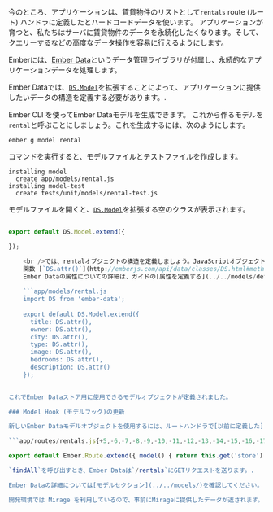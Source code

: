 今のところ、アプリケーションは、賃貸物件のリストとして`rentals` route (ルート) ハンドラに定義したとハードコードデータを使います。 アプリケーションが育つと、私たちはサーバに賃貸物件のデータを永続化したくなります。そして、クエリーするなどの高度なデータ操作を容易に行えるようにします。

Emberには、[Ember Data](https://github.com/emberjs/data)というデータ管理ライブラリが付属し、永続的なアプリケーションデータを処理します。

Ember Dataでは、[`DS.Model`](http://emberjs.com/api/data/classes/DS.Model.html)を拡張することによって、アプリケーションに提供したいデータの構造を定義する必要があります。.

Ember CLI を使ってEmber Dataモデルを生成できます。 これから作るモデルを`rental`と呼ぶことにしましょう。これを生成するには、次のようにします。

```shell
ember g model rental
```

コマンドを実行すると、モデルファイルとテストファイルを作成します。

```shell
installing model
  create app/models/rental.js
installing model-test
  create tests/unit/models/rental-test.js
```

モデルファイルを開くと、[`DS.Model`](http://emberjs.com/api/data/classes/DS.Model.html)を拡張する空のクラスが表示されます。

```app/models/rental.js import DS from 'ember-data';

export default DS.Model.extend({

});

    <br />では、rentalオブジェクトの構造を定義しましょう。JavaScriptオブジェクトの配列にハードコードして[ここまで使ってきた](../model-hook/) 賃貸物件の属性を使います。定義する属性は _title_、 _owner_、 _city_、 _type_、 _image_、 _bedrooms_ 、 _description_になります。
    関数 [`DS.attr()`](http://emberjs.com/api/data/classes/DS.html#method_attr) の結果を与えることによって、属性を定義します。
    Ember Dataの属性についての詳細は、ガイドの[属性を定義する](../../models/defining-models/#toc_defining-attributes) セクションを参照してください。
    
    ```app/models/rental.js
    import DS from 'ember-data';
    
    export default DS.Model.extend({
      title: DS.attr(),
      owner: DS.attr(),
      city: DS.attr(),
      type: DS.attr(),
      image: DS.attr(),
      bedrooms: DS.attr(),
      description: DS.attr()
    });
    

これでEmber Dataストア用に使用できるモデルオブジェクトが定義されました。

### Model Hook (モデルフック)の更新

新しいEmber Dataモデルオブジェクトを使用するには、ルートハンドラで[以前に定義した](../model-hook/) `model`関数を更新する必要があります。 ハードコードされたJavaScript配列を削除して、[Ember Data storeサービス](../../models/#toc_the-store-and-a-single-source-of-truth)への次の呼び出しに置き換えてください。 [storeサービス](http://emberjs.com/api/data/classes/DS.Store.html)はEmberのすべてのルートとコンポーネントにインジェクトされています。 storeはEmber Dataとやりとりするために使用する主要なインターフェイスです。 今回は、storeの[`findAll`](http://emberjs.com/api/data/classes/DS.Store.html#method_findAll)関数を呼び出して、新しく作成されたrentalモデルクラスの名前を設定します。

```app/routes/rentals.js{+5,-6,-7,-8,-9,-10,-11,-12,-13,-14,-15,-16,-17,-18,-19,-20,-21,-22,-23,-24,-25,-26,-27,-28,-29,-30,-31,-32,-33} import Ember from 'ember';

export default Ember.Route.extend({ model() { return this.get('store').findAll('rental'); return [{ id: 'grand-old-mansion', title: 'Grand Old Mansion', owner: 'Veruca Salt', city: 'San Francisco', type: 'Estate', bedrooms: 15, image: 'https://upload.wikimedia.org/wikipedia/commons/c/cb/Crane_estate_(5).jpg', description: "This grand old mansion sits on over 100 acres of rolling hills and dense redwood forests." }, { id: 'urban-living', title: 'Urban Living', owner: 'Mike TV', city: 'Seattle', type: 'Condo', bedrooms: 1, image: 'https://upload.wikimedia.org/wikipedia/commons/0/0e/Alfonso_13_Highrise_Tegucigalpa.jpg', description: "A commuters dream. This rental is within walking distance of 2 bus stops and the Metro." }, { id: 'downtown-charm', title: 'Downtown Charm', owner: 'Violet Beauregarde', city: 'Portland', type: 'Apartment', bedrooms: 3, image: 'https://upload.wikimedia.org/wikipedia/commons/f/f7/Wheeldon_Apartment_Building_-_Portland_Oregon.jpg', description: "Convenience is at your doorstep with this charming downtown rental. Great restaurants and active night life are within a few feet." }]; } }); ```

`findAll`を呼び出すとき、Ember Dataは`/rentals`にGETリクエストを送ります。.

Ember Dataの詳細については[モデルセクション](../../models/)を確認してください。.

開発環境では Mirage を利用しているので、事前にMirageに提供したデータが返されます。 プロダクションにアプリケーションをデプロイする際には、実際にEmber Dataがやりとりをするバックエンドを構築する必要があります。